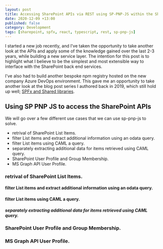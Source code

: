 ```yaml
---
layout: post
title: Accessing SharePoint APIs via REST using SP-PNP-JS within the SharePoint Framework
date: 2020-12-09 +13:00
published: false
category: Development
tags: [sharepoint, spfx, react, typescript, rest, sp-pnp-js]
---
```


I started a new job recently, and I've taken the opportunity to take another look at the APIs and apply some of the knowledge gained over the last 2-3 years, while building a new service layer. The intention for this post is to highlight what I believe to be the simplest and most extensible way to interface with the SharePoint back end services.

I've also had to build another bespoke npm registry hosted on the new company Azure DevOps environment. This gave me an opportunity to take another look at the blog post series I authored back in 2019, which still hold up well; [SPFx and Shared libraries](https://dreamsof.dev/2019-02-15-spfx-projects-and-shared-libraries-part-1/).


## Using SP PNP JS to access the SharePoint APIs

We will go over a few different use cases that we can use sp-pnp-js to solve.

- retrival of SharePoint List Items.
 - filter List items and extract additional information using an odata query.
 - filter List items using CAML a query.
 - separately extracting additional data for items retrieved using CAML query.
- SharePoint User Profile and Group Membership.
- MS Graph API User Profile.


### retrival of SharePoint List Items.


#### filter List items and extract additional information using an odata query.


#### filter List items using CAML a query.


##### separately extracting additional data for items retrieved using CAML query.


### SharePoint User Profile and Group Membership.


### MS Graph API User Profile.


